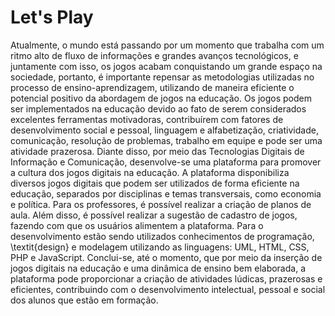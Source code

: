 # Let's Play

Atualmente, o mundo está passando por um momento que trabalha com um ritmo alto de fluxo de informações e grandes avanços tecnológicos, e juntamente com isso, os jogos acabam conquistando um grande espaço na sociedade, portanto, é importante repensar as metodologias utilizadas no processo de ensino-aprendizagem, utilizando de maneira eficiente o potencial positivo da abordagem de jogos na educação. Os jogos podem ser implementados na educação devido ao fato de serem considerados excelentes ferramentas motivadoras, contribuírem com fatores de desenvolvimento social e pessoal, linguagem e alfabetização, criatividade, comunicação, resolução de problemas, trabalho em equipe e pode ser uma atividade prazerosa. Diante disso, por meio das Tecnologias Digitais de Informação e Comunicação, desenvolve-se uma plataforma para promover a cultura dos jogos digitais na educação. A plataforma disponibiliza diversos jogos digitais que podem ser utilizados de forma eficiente na educação, separados por disciplinas e temas transversais, como economia e política. Para os professores, é possível realizar a criação de planos de aula. Além disso, é possível realizar a sugestão de cadastro de jogos, fazendo com que os usuários alimentem a plataforma. Para o desenvolvimento estão sendo utilizados conhecimentos de programação, \textit{design} e modelagem utilizando as linguagens: UML, HTML, CSS, PHP e JavaScript. Conclui-se, até o momento, que por meio da inserção de jogos digitais na educação e uma dinâmica de ensino bem elaborada, a plataforma pode proporcionar a criação de atividades lúdicas, prazerosas e eficientes, contribuindo com o desenvolvimento intelectual, pessoal e social dos alunos que estão em formação.
